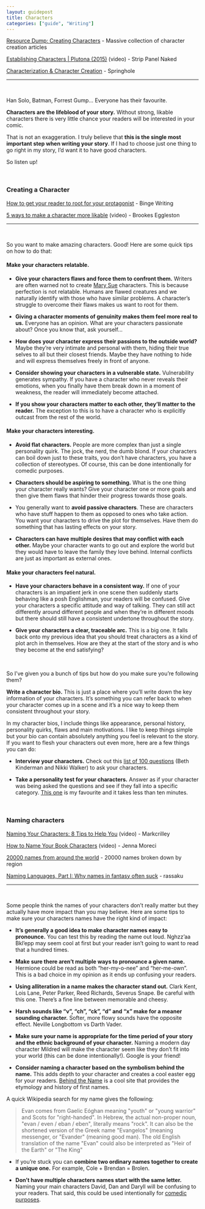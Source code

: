 ```yaml
---
layout: guidepost
title: Characters
categories: ["guide", "Writing"]
---
```


[Resource Dump: Creating Characters](http://bookandslugclub.tumblr.com/post/124011497252/resource-dump-creating-characters-primary) - Massive collection of character creation articles

[Establishing Characters \| Plutona (2015)](https://www.youtube.com/watch?v=cw-QPyBtbGc) (video) - Strip Panel Naked 

[Characterization & Character Creation](http://www.springhole.net/writing/characterization.htm) - Springhole

<hr><br>

Han Solo, Batman, Forrest Gump… Everyone has their favourite. 

**Characters are the lifeblood of your story.** Without strong, likable characters there is very little chance your readers will be interested in your comic.

That is not an exaggeration. I truly believe that **this is the single most important step when writing your story**. If I had to choose just one thing to go right in my story, I’d want it to have good characters.

So listen up!

<br>

### Creating a Character

[How to get your reader to root for your protagonist](http://www.binge-writing.com/home/how-to-get-your-reader-to-root-for-your-protagonist) - Binge Writing

[5 ways to make a character more likable](https://www.youtube.com/watch?v=hHSTa7XPeHc) (video) - Brookes Eggleston

<hr><br>

So you want to make amazing characters. Good! Here are some quick tips on how to do that:

#### Make your characters relatable.

- **Give your characters flaws and force them to confront them.** Writers are often warned not to create [Mary Sue](https://en.wikipedia.org/wiki/Mary_Sue) characters. This is because perfection is not relatable. Humans are flawed creatures and we naturally identify with those who have similar problems. A character’s struggle to overcome their flaws makes us want to root for them.

- **Giving a character moments of genuinity makes them feel more real to us.** Everyone has an opinion. What are your characters passionate about? Once you know that, ask yourself...
 
- **How does your character express their passions to the outside world?** Maybe they’re very intimate and personal with them, hiding their true selves to all but their closest friends. Maybe they have nothing to hide and will express themselves freely in front of anyone.

- **Consider showing your characters in a vulnerable state.** Vulnerability generates sympathy. If you have a character who never reveals their emotions, when you finally have them break down in a moment of weakness, the reader will immediately become attached.

- **If you show your characters matter to each other, they’ll matter to the reader.** The exception to this is to have a character who is explicitly outcast from the rest of the world.

#### Make your characters interesting.

- **Avoid flat characters.** People are more complex than just a single personality quirk. The jock, the nerd, the dumb blond. If your characters can boil down just to these traits, you don’t have characters, you have a collection of stereotypes. Of course, this can be done intentionally for comedic purposes.

- **Characters should be aspiring to something.** What is the one thing your character really wants? Give your character one or more goals and then give them flaws that hinder their progress towards those goals.

- You generally want to **avoid passive characters**. These are characters who have stuff happen to them as opposed to ones who take action. You want your characters to drive the plot for themselves. Have them do something that has lasting effects on your story.

- **Characters can have multiple desires that may conflict with each other.** Maybe your character wants to go out and explore the world but they would have to leave the family they love behind. Internal conflicts are just as important as external ones. 

#### Make your characters feel natural.

- **Have your characters behave in a consistent way.** If one of your characters is an impatient jerk in one scene then suddenly starts behaving like a posh Englishman, your readers will be confused. Give your characters a specific attitude and way of talking. They can still act differently around different people and when they’re in different moods but there should still have a consistent undertone throughout the story.

- **Give your characters a clear, traceable arc.** This is a big one. It falls back onto my previous idea that you should treat characters as a kind of plot arch in themselves. How are they at the start of the story and is who they become at the end satisfying?

<br>

So I’ve given you a bunch of tips but how do you make sure you’re following them?

**Write a character bio.** This is just a place where you’ll write down the key information of your characters. It’s something you can refer back to when your character comes up in a scene and it’s a nice way to keep them consistent throughout your story.

In my character bios, I include things like appearance, personal history, personality quirks, flaws and main motivations. I like to keep things simple but your bio can contain absolutely anything you feel is relevant to the story. If you want to flesh your characters out even more, here are a few things you can do:

- **Interview your characters.** Check out this [list of 100 questions](http://www.miniworld.com/adnd/100ThingsAboutUrPCBackGround.html) (Beth Kinderman and Nikki Walker) to ask your characters.

- **Take a personality test for your characters.** Answer as if your character was being asked the questions and see if they fall into a specific category. [This one](https://www.16personalities.com/free-personality-test) is my favourite and it takes less than ten minutes.

<br>

### Naming characters

[Naming Your Characters: 8 Tips to Help You](https://www.youtube.com/watch?v=h71KkSAC8YI&t=1077s) (video) - Markcrilley

[How to Name Your Book Characters](https://www.youtube.com/watch?v=-RXYx7unhPM) (video) - Jenna Moreci

[20000 names from around the world](http://www.20000-names.com/) - 20000 names broken down by region

[Naming Languages, Part I: Why names in fantasy often suck](http://rassaku.livejournal.com/2183.html) - rassaku

<hr><br>

Some people think the names of your characters don’t really matter but they actually have more impact than you may believe. Here are some tips to make sure your characters names have the right kind of impact:

- **It’s generally a good idea to make character names easy to pronounce.** You can test this by reading the name out loud. Nghzz’aa Bkl’epp may seem cool at first but your reader isn’t going to want to read that a hundred times.

- **Make sure there aren’t multiple ways to pronounce a given name.** Hermione could be read as both “her-my-o-nee” and “her-me-own”. This is a bad choice in my opinion as it ends up confusing your readers.

- **Using alliteration in a name makes the character stand out.** Clark Kent, Lois Lane, Peter Parker, Reed Richards, Severus Snape. Be careful with this one. There’s a fine line between memorable and cheesy.

- **Harsh sounds like “v”, “ch”, “ck”, “d” and “x” make for a meaner sounding character.** Softer, more flowy sounds have the opposite effect. Neville Longbottom vs Darth Vader.

- **Make sure your name is appropriate for the time period of your story and the ethnic background of your character.** Naming a modern day character Mildred will make the character seem like they don’t fit into your world (this can be done intentionally!). Google is your friend!

- **Consider naming a character based on the symbolism behind the name.** This adds depth to your character and creates a cool easter egg for your readers. [Behind the Name](https://www.behindthename.com/) is a cool site that provides the etymology and history of first names.

A quick Wikipedia search for my name gives the following:

> Evan comes from Gaelic Eóghan meaning "youth" or "young warrior" and Scots for "right-handed". In Hebrew, the actual non-proper noun, "evan / even / eban / eben", literally means "rock". It can also be the shortened version of the Greek name "Evangelos" (meaning messenger, or "Evander" (meaning good man). The old English translation of the name "Evan" could also be interpreted as "Heir of the Earth" or "The King"

- If you’re stuck you can **combine two ordinary names together to create a unique one.** For example, Cole + Brendan = Brolen.

- **Don’t have multiple characters names start with the same letter.** Naming your main characters David, Dan and Daryll will be confusing to your readers. That said, this could be used intentionally for [comedic purposes](https://en.wikipedia.org/wiki/Ed,_Edd_n_Eddy).